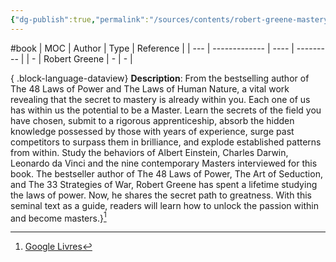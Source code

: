 ```yaml
---
{"dg-publish":true,"permalink":"/sources/contents/robert-greene-mastery/","created":"2023-02-28T10:54:08.122+01:00","updated":"2023-04-28T09:04:33.041+02:00"}
---
```


#book 
| MOC | Author        | Type | Reference |
| --- | ------------- | ---- | --------- |
| \-  | Robert Greene | \-   | \-        |

{ .block-language-dataview}
**Description**: From the bestselling author of The 48 Laws of Power and The Laws of Human Nature, a vital work revealing that the secret to mastery is already within you. Each one of us has within us the potential to be a Master. Learn the secrets of the field you have chosen, submit to a rigorous apprenticeship, absorb the hidden knowledge possessed by those with years of experience, surge past competitors to surpass them in brilliance, and explode established patterns from within. Study the behaviors of Albert Einstein, Charles Darwin, Leonardo da Vinci and the nine contemporary Masters interviewed for this book. The bestseller author of The 48 Laws of Power, The Art of Seduction, and The 33 Strategies of War, Robert Greene has spent a lifetime studying the laws of power. Now, he shares the secret path to greatness. With this seminal text as a guide, readers will learn how to unlock the passion within and become masters.}[^1]

[^1]: [Google Livres](https://books.google.fr/)